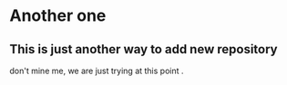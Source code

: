 # Another one 

## This is just another way to add new repository 

don't mine me, we are just trying at this point .